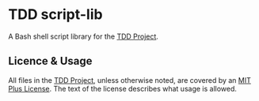 # TDD script-lib

A Bash shell script library for the
[TDD Project](https://github.com/glevand/tdd-project).

## Licence & Usage

All files in the [TDD Project](https://github.com/glevand/tdd-project), unless
otherwise noted, are covered by an
[MIT Plus License](https://github.com/glevand/tdd--script-lib/blob/master/mit-plus-license.txt).
The text of the license describes what usage is allowed.
